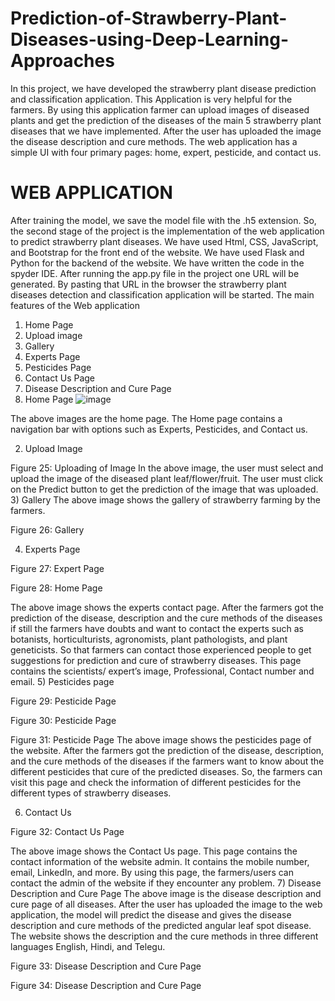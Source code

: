 # Prediction-of-Strawberry-Plant-Diseases-using-Deep-Learning-Approaches
In this project, we have developed the strawberry plant disease prediction  and classification application. This Application is very helpful for the farmers. By  using this application farmer can upload images of diseased plants and get the  prediction of the diseases of the main 5 strawberry plant diseases that we have implemented. After the user has uploaded the image the disease description and cure methods. The web application has a simple UI with four primary pages: home, expert, pesticide, and contact us.
# WEB APPLICATION

After training the model, we save the model file with the .h5 extension.  So, the second stage of the project is the implementation of the web application to predict strawberry plant diseases. 
We have used Html, CSS, JavaScript, and Bootstrap for the front end of the website. We have used Flask and Python for the backend of the website. We have written the code in the spyder IDE. After running the app.py file in the project one URL will be generated. By pasting that URL in the browser the strawberry plant diseases detection and classification application will be started.
The main features of the Web application
1)	Home Page
2)	Upload image
3)	Gallery 
4)	Experts Page
5)	Pesticides Page
6)	Contact Us Page
7)	Disease Description and Cure Page
1) Home Page
![image](https://github.com/gslprasanna/Prediction-of-Strawberry-Plant-Diseases-using-Deep-Learning-Approaches/assets/63353137/2ad3e087-9b88-466c-aecb-ec3c5941fbc4)

 The above images are the home page. The Home page contains a navigation bar with options such as Experts, Pesticides, and Contact us.




2) Upload Image
 
Figure 25: Uploading of Image
In the above image, the user must select and upload the image of the diseased plant leaf/flower/fruit. The user must click on the Predict button to get the prediction of the image that was uploaded.
3) Gallery
The above image shows the gallery of strawberry farming by the farmers. 
 
Figure 26: Gallery


4) Experts Page	
 
Figure 27: Expert Page

 
Figure 28: Home Page

 The above image shows the experts contact page. After the farmers got the prediction of the disease, description and the cure methods of the diseases if still the farmers have doubts and want to contact the experts such as botanists, horticulturists, agronomists, plant pathologists, and plant geneticists. So that farmers can contact those experienced people to get suggestions for prediction and cure of strawberry diseases. This page contains the scientists/ expert’s image, Professional, Contact number and email.
5) Pesticides page
 
Figure 29: Pesticide Page
 
Figure 30: Pesticide Page

 
Figure 31: Pesticide Page
The above image shows the pesticides page of the website. After the farmers got the prediction of the disease, description, and the cure methods of the diseases if the farmers want to know about the different pesticides that cure of the predicted diseases. So, the farmers can visit this page and check the information of different pesticides for the different types of strawberry diseases.

6) Contact Us 
 
Figure 32: Contact Us Page

The above image shows the Contact Us page. This page contains the contact information of the website admin. It contains the mobile number, email, LinkedIn, and more. By using this page, the farmers/users can contact the admin of the website if they encounter any problem.
 7)  Disease Description and Cure Page
The above image is the disease description and cure page of all diseases. After the user has uploaded the image to the web application, the model will predict the disease and gives the disease description and cure methods of the predicted angular leaf spot disease. The website shows the description and the cure methods in three different languages English, Hindi, and Telegu. 

 
Figure 33: Disease Description and Cure Page


 
Figure 34: Disease Description and Cure Page


